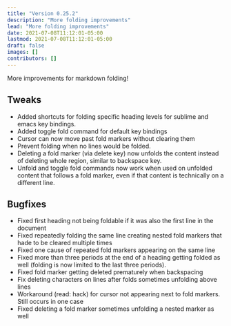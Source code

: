 ```yaml
---
title: "Version 0.25.2"
description: "More folding improvements"
lead: "More folding improvements"
date: 2021-07-08T11:12:01-05:00
lastmod: 2021-07-08T11:12:01-05:00
draft: false
images: []
contributors: []
---
```


More improvements for markdown folding!

## Tweaks

* Added shortcuts for folding specific heading levels for sublime and emacs key bindings.
* Added toggle fold command for default key bindings
* Cursor can now move past fold markers without clearing them
* Prevent folding when no lines would be folded.
* Deleting a fold marker (via delete key) now unfolds the content instead of deleting whole region, similar to backspace key.
* Unfold and toggle fold commands now work when used on unfolded content that follows a fold marker, even if that content is technically on a different line.

## Bugfixes

* Fixed first heading not being foldable if it was also the first line in the document
* Fixed repeatedly folding the same line creating nested fold markers that hade to be cleared multiple times
* Fixed one cause of repeated fold markers appearing on the same line
* Fixed more than three periods at the end of a heading getting folded as well (folding is now limited to the last three periods).
* Fixed fold marker getting deleted prematurely when backspacing 
* Fix deleting characters on lines after folds sometimes unfolding above lines
* Workaround (read: hack) for cursor not appearing next to fold markers. Still occurs in one case
* Fixed deleting a fold marker sometimes unfolding a nested marker as well